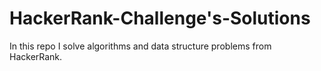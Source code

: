 # HackerRank-Challenge's-Solutions
In this repo I solve algorithms and data structure problems from HackerRank.
